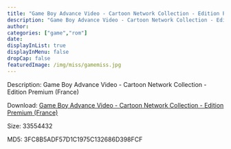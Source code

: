 ```yaml
---
title: "Game Boy Advance Video - Cartoon Network Collection - Edition Premium (France)"
description: "Game Boy Advance Video - Cartoon Network Collection - Edition Premium (France)"
author: 
categories: ["game","rom"]
date: 
displayInList: true
displayInMenu: false
dropCap: false
featuredImage: /img/miss/gamemiss.jpg
---
```


Description: Game Boy Advance Video - Cartoon Network Collection - Edition Premium (France)

Download: <a style="text-decoration:underline;" href="https://mega.nz/#!ebAwTSiA!10s2H2nZL-qjGN8w2dtoSiaKsC4t95f6rHnbsZUk4G4" target = "_blank" rel = "nofollow" > Game Boy Advance Video - Cartoon Network Collection - Edition Premium (France)</a>

Size: 33554432

MD5: 3FC8B5ADF57D1C1975C132686D398FCF

